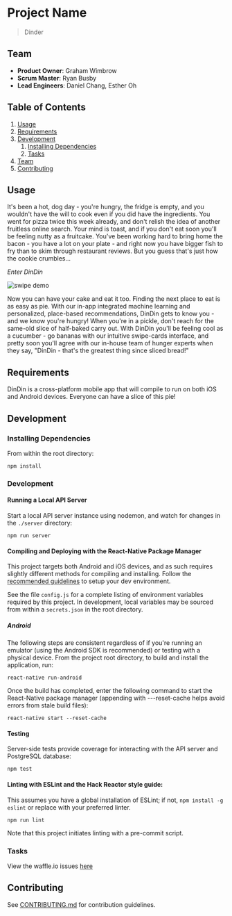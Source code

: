 # Project Name
>Dinder

## Team
  - __Product Owner__: Graham Wimbrow
  - __Scrum Master__: Ryan Busby
  - __Lead Engineers__: Daniel Chang, Esther Oh

## Table of Contents
1. [Usage](#Usage)
1. [Requirements](#requirements)
1. [Development](#development)
    1. [Installing Dependencies](#installing-dependencies)
    1. [Tasks](#tasks)
1. [Team](#team)
1. [Contributing](#contributing)

## Usage
It's been a hot, dog day - you're hungry, the fridge is empty, and you wouldn't have the will to cook even if you did have the ingredients. You went for pizza twice this week already, and don't relish the idea of another fruitless online search. Your mind is toast, and if you don't eat soon you'll be feeling nutty as a fruitcake. You've been working hard to bring home the bacon - you have a lot on your plate - and right now you have bigger fish to fry than to skim through restaurant reviews. But you guess that's just how the cookie crumbles...

_Enter DinDin_

![swipe demo](/sequence.gif?raw=true)

Now you can have your cake and eat it too. Finding the next place to eat is as easy as pie. With our in-app integrated machine learning and personalized, place-based recommendations, DinDin gets to know you - and we know you're hungry! When you're in a pickle, don't reach for the same-old slice of half-baked carry out. With DinDin you'll be feeling cool as a cucumber - go bananas with our intuitive swipe-cards interface, and pretty soon you'll agree with our in-house team of hunger experts when they say, "DinDin - that's the greatest thing since sliced bread!"

## Requirements
DinDin is a cross-platform mobile app that will compile to run on both iOS and Android devices. Everyone can have a slice of this pie!

## Development

### Installing Dependencies
From within the root directory:

```
npm install
```

### Development

#### Running a Local API Server
Start a local API server instance using nodemon, and watch for changes in the `./server` directory:

```
npm run server
```

#### Compiling and Deploying with the React-Native Package Manager
This project targets both Android and iOS devices, and as such requires slightly different methods for compiling and installing. Follow the [recommended guidelines](https://facebook.github.io/react-native/releases/0.21/docs/getting-started.html) to setup your dev environment.

See the file `config.js` for a complete listing of environment variables required by this project. In development, local variables may be sourced from within a `secrets.json` in the root directory.

##### Android
The following steps are consistent regardless of if you're running an emulator (using the Android SDK is recommended) or testing with a physical device. From the project root directory, to build and install the application, run:

```
react-native run-android
```

Once the build has completed, enter the following command to start the React-Native package manager (appending with ---reset-cache helps avoid errors from stale build files):

```
react-native start --reset-cache
```

#### Testing
Server-side tests provide coverage for interacting with the API server and PostgreSQL database:

```
npm test
```

#### Linting with ESLint and the Hack Reactor style guide:
This assumes you have a global installation of ESLint; if not, `npm install -g eslint` or replace with your preferred linter.

```
npm run lint
```

Note that this project initiates linting with a pre-commit script.

### Tasks
View the waffle.io issues [here](https://waffle.io/Scrumbledore/Dinder)

## Contributing
See [CONTRIBUTING.md](CONTRIBUTING.md) for contribution guidelines.

